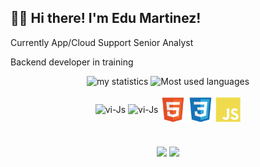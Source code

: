 ## 👋🏻 Hi there! I'm Edu Martinez!
Currently App/Cloud Support Senior Analyst

Backend developer in training

<div align="center">
  <img src="https://github-readme-stats.vercel.app/api?username=Eduardo-e-Martinez&show_icons=true&theme=algolia&hide=contribs,prs&show=reviews,discussions_started,prs_merged,prs_merged_percentage" alt="my statistics" height="150" />
  <img src="https://github-readme-stats.vercel.app/api/top-langs/?username=Eduardo-e-Martinez&layout=compact&theme=holi" alt="Most used languages" height="150" />  
</div>

<div style="display: inline_block" align="center"><br>
  <img align="center" alt="vi-Js" height="40" width="40"  src="https://cdn.jsdelivr.net/gh/devicons/devicon@latest/icons/python/python-original.svg"/>
  <img align="center" alt="vi-Js" height="40" width="40"  <img src="https://cdn.jsdelivr.net/gh/devicons/devicon@latest/icons/java/java-original.svg"/>
  <img align="center" alt="vi-HTML" height="40" width="40" src="https://raw.githubusercontent.com/devicons/devicon/master/icons/html5/html5-original.svg"/>
  <img align="center" alt="vi-CSS" height="40" width="40" src="https://raw.githubusercontent.com/devicons/devicon/master/icons/css3/css3-original.svg"/>
  <img align="center" alt="vi-Js" height="40" width="40" src="https://raw.githubusercontent.com/devicons/devicon/master/icons/javascript/javascript-plain.svg"/> 
 </div>

#
 
 <div align="center">
  <a href = "mailto:eduardo.ezequiel.martinez@hotmail.com"><img src="https://img.shields.io/badge/-hotmail-%23333?style=for-the-badge&logo=hotmail&logoColor=white" target="_blank"></a>
  <a href=https://www.linkedin.com/in/eduardo-ezequiel-martinez/ target="_blank"><img src="https://img.shields.io/badge/-LinkedIn-%230077B5?style=for-the-badge&logo=linkedin&logoColor=white" target="_blank"></a> 
 </div>
